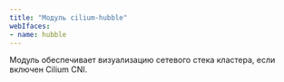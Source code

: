 ```yaml
---
title: "Модуль cilium-hubble"
webIfaces:
- name: hubble
---
```


Модуль обеспечивает визуализацию сетевого стека кластера, если включен Cilium CNI.
